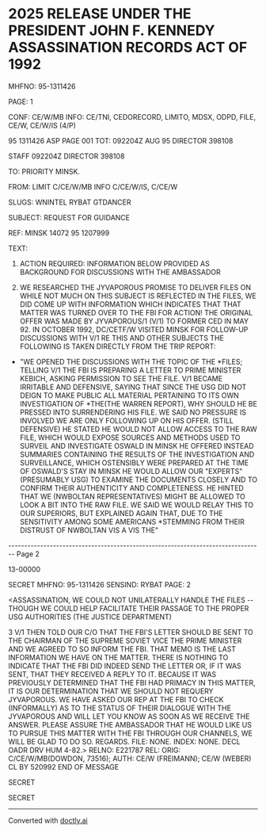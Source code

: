 # 2025 RELEASE UNDER THE PRESIDENT JOHN F. KENNEDY ASSASSINATION RECORDS ACT OF 1992

MHFNO: 95-1311426

PAGE: 1

CONF: CE/W/MB INFO: CE/TNI, CEDORECORD, LIMITO, MDSX, ODPD, FILE,
CE/W, CE/W/IS (4/P)

95 1311426 ASP PAGE 001
TOT: 092204Z AUG 95 DIRECTOR 398108

STAFF 092204Z DIRECTOR 398108

TO: PRIORITY MINSK.

FROM: LIMIT C/CE/W/MB INFO C/CE/W/IS, C/CE/W

SLUGS: WNINTEL RYBAT GTDANCER

SUBJECT: REQUEST FOR GUIDANCE

REF: MINSK 14072 95 1207999

TEXT:

1. ACTION REQUIRED: INFORMATION BELOW PROVIDED AS BACKGROUND FOR DISCUSSIONS WITH THE AMBASSADOR

2. WE RESEARCHED THE JYVAPOROUS PROMISE TO DELIVER FILES ON *<LEE HARVEY OSWALD.>* WHILE NOT MUCH ON THIS SUBJECT IS REFLECTED IN THE FILES, WE DID COME UP WITH INFORMATION WHICH INDICATES THAT THAT MATTER WAS TURNED OVER TO THE FBI FOR ACTION! THE ORIGINAL OFFER WAS MADE BY JYVAPOROUS/1 (V/1) TO FORMER CED IN MAY 92. IN OCTOBER 1992, DC/CETF/W VISITED MINSK FOR FOLLOW-UP DISCUSSIONS WITH V/1 RE THIS AND OTHER SUBJECTS THE FOLLOWING IS TAKEN DIRECTLY FROM THE TRIP REPORT:

* "WE OPENED THE DISCUSSIONS WITH THE TOPIC OF THE<LEE HARVEY> *<OSWALD>FILES; TELLING V/1 THE FBI IS PREPARING A LETTER TO PRIME MINISTER KEBICH, ASKING PERMISSION TO SEE THE FILE. V/1 BECAME IRRITABLE AND DEFENSIVE, SAYING THAT SINCE THE USG DID NOT DEIGN TO MAKE PUBLIC ALL MATERIAL PERTAINING TO ITS OWN INVESTIGATION OF *THE<KENNEDY ASSASSINATION>(THE WARREN REPORT), WHY SHOULD HE BE PRESSED INTO SURRENDERING HIS FILE. WE SAID NO PRESSURE IS INVOLVED WE ARE ONLY FOLLOWING UP ON HIS OFFER. (STILL DEFENSIVE) HE STATED HE WOULD NOT ALLOW ACCESS TO THE RAW FILE, WHICH WOULD EXPOSE SOURCES AND METHODS USED TO SURVEIL AND INVESTIGATE OSWALD IN MINSK HE OFFERED INSTEAD SUMMARIES CONTAINING THE RESULTS OF THE INVESTIGATION AND SURVEILLANCE, WHICH OSTENSIBLY WERE PREPARED AT THE TIME OF OSWALD'S STAY IN MINSK HE WOULD ALLOW OUR "EXPERTS" (PRESUMABLY USG) TO EXAMINE THE DOCUMENTS CLOSELY AND TO CONFIRM THEIR AUTHENTICITY AND COMPLETENESS. HE HINTED THAT WE (NWBOLTAN REPRESENTATIVES) MIGHT BE ALLOWED TO LOOK A BIT INTO THE RAW FILE. WE SAID WE WOULD RELAY THIS TO OUR SUPERIORS, BUT EXPLAINED AGAIN THAT, DUE TO THE SENSITIVITY AMONG SOME AMERICANS *STEMMING FROM THEIR DISTRUST OF NWBOLTAN VIS A VIS THE<KENNEDY>"


-------------------------------------------------------------------------------- Page 2

13-00000

SECRET
MHFNO: 95-1311426 SENSIND: RYBAT PAGE: 2

<ASSASSINATION, WE COULD NOT UNILATERALLY HANDLE THE FILES --
THOUGH WE COULD HELP FACILITATE THEIR PASSAGE TO THE PROPER USG
AUTHORITIES (THE JUSTICE DEPARTMENT)

3 V/1 THEN TOLD OUR C/O THAT THE FBI'S LETTER SHOULD BE
SENT TO THE CHAIRMAN OF THE SUPREME SOVIET VICE THE PRIME MINISTER
AND WE AGREED TO SO INFORM THE FBI. THAT MEMO IS THE LAST
INFORMATION WE HAVE ON THE MATTER. THERE IS NOTHING TO INDICATE
THAT THE FBI DID INDEED SEND THE LETTER OR, IF IT WAS SENT, THAT
THEY RECEIVED A REPLY TO IT. BECAUSE IT WAS PREVIOUSLY DETERMINED
THAT THE FBI HAD PRIMACY IN THIS MATTER, IT IS OUR DETERMINATION
THAT WE SHOULD NOT REQUERY JYVAPOROUS. WE HAVE ASKED OUR REP AT
THE FBI TO CHECK (INFORMALLY) AS TO THE STATUS OF THEIR DIALOGUE
WITH THE JYVAPOROUS AND WILL LET YOU KNOW AS SOON AS WE RECEIVE
THE ANSWER. PLEASE ASSURE THE AMBASSADOR THAT HE WOULD LIKE US TO
PURSUE THIS MATTER WITH THE FBI THROUGH OUR CHANNELS, WE WILL BE
GLAD TO DO SO. REGARDS.
FILE: NONE. INDEX: NONE. DECL OADR DRV HUM 4-82.>
RELNO: E221787 REL:
ORIG: C/CE/W/MB(DOWDON, 73516); AUTH: CE/W (FREIMANN);
CE/W (WEBER) CL BY 520992
END OF MESSAGE

SECRET

SECRET


---
Converted with [doctly.ai](https://doctly.ai)